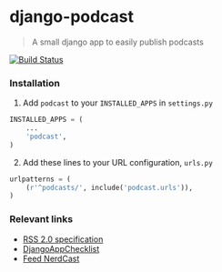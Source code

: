 # django-podcast
> A small django app to easily publish podcasts

[![Build Status](https://travis-ci.org/hmleal/django-podcast.svg?branch=master)](https://travis-ci.org/hmleal/django-podcast) 

### Installation
1. Add `podcast` to your `INSTALLED_APPS` in `settings.py`
```python
INSTALLED_APPS = (
    ...
    'podcast',
)
```

2. Add these lines to your URL configuration, `urls.py`
```python
urlpatterns = (
    (r'^podcasts/', include('podcast.urls')),
)
```

### Relevant links
* [RSS 2.0 specification](https://cyber.harvard.edu/rss/rss.html)
* [DjangoAppChecklist](http://djangoappschecklist.com)
* [Feed NerdCast](https://jovemnerd.com.br/feed-nerdcast)

